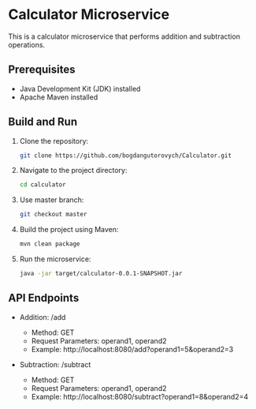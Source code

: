 # Calculator Microservice

This is a calculator microservice that performs addition and subtraction operations.

## Prerequisites

- Java Development Kit (JDK) installed
- Apache Maven installed

## Build and Run

1. Clone the repository:

   ```bash
   git clone https://github.com/bogdangutorovych/Calculator.git

2. Navigate to the project directory:

   ```bash
   cd calculator

3. Use master branch:

   ```bash
   git checkout master

4. Build the project using Maven:

   ```bash
   mvn clean package

5. Run the microservice:

   ```bash
   java -jar target/calculator-0.0.1-SNAPSHOT.jar
   
## API Endpoints

* Addition: /add

  * Method: GET
  * Request Parameters: operand1, operand2
  * Example: http://localhost:8080/add?operand1=5&operand2=3

* Subtraction: /subtract

  * Method: GET
  * Request Parameters: operand1, operand2
  * Example: http://localhost:8080/subtract?operand1=8&operand2=4
